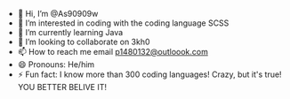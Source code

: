 - 👋 Hi, I’m @As90909w
- 👀 I’m interested in coding with the coding language SCSS
- 🌱 I’m currently learning Java
- 💞️ I’m looking to collaborate on 3kh0
- 📫 How to reach me email p1480132@outloook.com
- 😄 Pronouns: He/him
- ⚡ Fun fact: I know more than 300 coding languages! Crazy, but it's true! YOU BETTER BELIVE IT!

<!---
As90909w/As90909w is a ✨ special ✨ repository because its `README.md` (this file) appears on your GitHub profile.
You can click the Preview link to take a look at your changes.
--->
